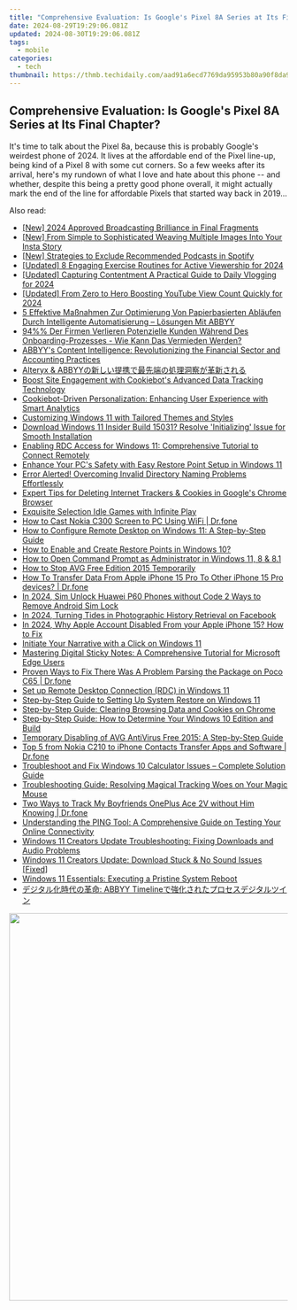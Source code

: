 ```yaml
---
title: "Comprehensive Evaluation: Is Google's Pixel 8A Series at Its Final Chapter?"
date: 2024-08-29T19:29:06.081Z
updated: 2024-08-30T19:29:06.081Z
tags:
  - mobile
categories:
  - tech
thumbnail: https://thmb.techidaily.com/aad91a6ecd7769da95953b80a90f8da974d1c7ad664fe779b0bcf99c2c1168c7.jpg
---
```


## Comprehensive Evaluation: Is Google's Pixel 8A Series at Its Final Chapter?

It's time to talk about the Pixel 8a, because this is probably Google's weirdest phone of 2024\. It lives at the affordable end of the Pixel line-up, being kind of a Pixel 8 with some cut corners. So a few weeks after its arrival, here's my rundown of what I love and hate about this phone -- and whether, despite this being a pretty good phone overall, it might actually mark the end of the line for affordable Pixels that started way back in 2019...

<ins class="adsbygoogle"
     style="display:block"
     data-ad-format="autorelaxed"
     data-ad-client="ca-pub-7571918770474297"
     data-ad-slot="1223367746"></ins>



<ins class="adsbygoogle"
     style="display:block"
     data-ad-client="ca-pub-7571918770474297"
     data-ad-slot="8358498916"
     data-ad-format="auto"
     data-full-width-responsive="true"></ins>

<span class="atpl-alsoreadstyle">Also read:</span>
<div><ul>
<li><a href="https://youtube-webster.techidaily.com/024-approved-broadcasting-brilliance-in-final-fragments/"><u>[New] 2024 Approved  Broadcasting Brilliance in Final Fragments</u></a></li>
<li><a href="https://instagram-videos.techidaily.com/new-from-simple-to-sophisticated-weaving-multiple-images-into-your-insta-story/"><u>[New] From Simple to Sophisticated  Weaving Multiple Images Into Your Insta Story</u></a></li>
<li><a href="https://fox-friendly.techidaily.com/new-strategies-to-exclude-recommended-podcasts-in-spotify/"><u>[New] Strategies to Exclude Recommended Podcasts in Spotify</u></a></li>
<li><a href="https://facebook-video-footage.techidaily.com/updated-8-engaging-exercise-routines-for-active-viewership-for-2024/"><u>[Updated] 8 Engaging Exercise Routines for Active Viewership for 2024</u></a></li>
<li><a href="https://facebook-video-footage.techidaily.com/updated-capturing-contentment-a-practical-guide-to-daily-vlogging-for-2024/"><u>[Updated] Capturing Contentment  A Practical Guide to Daily Vlogging for 2024</u></a></li>
<li><a href="https://eaxpv-info.techidaily.com/updated-from-zero-to-hero-boosting-youtube-view-count-quickly-for-2024/"><u>[Updated] From Zero to Hero  Boosting YouTube View Count Quickly for 2024</u></a></li>
<li><a href="https://some-tips.techidaily.com/5-effektive-massnahmen-zur-optimierung-von-papierbasierten-ablaufen-durch-intelligente-automatisierung-losungen-mit-abbyy/"><u>5 Effektive Maßnahmen Zur Optimierung Von Papierbasierten Abläufen Durch Intelligente Automatisierung – Lösungen Mit ABBYY</u></a></li>
<li><a href="https://some-tips.techidaily.com/94-der-firmen-verlieren-potenzielle-kunden-wahrend-des-onboarding-prozesses-wie-kann-das-vermieden-werden/"><u>94%% Der Firmen Verlieren Potenzielle Kunden Während Des Onboarding-Prozesses - Wie Kann Das Vermieden Werden?</u></a></li>
<li><a href="https://some-tips.techidaily.com/abbyys-content-intelligence-revolutionizing-the-financial-sector-and-accounting-practices/"><u>ABBYY's Content Intelligence: Revolutionizing the Financial Sector and Accounting Practices</u></a></li>
<li><a href="https://some-tips.techidaily.com/alteryx-and-abbyy/"><u>Alteryx & ABBYYの新しい提携で最先端の処理洞察が革新される</u></a></li>
<li><a href="https://some-tips.techidaily.com/boost-site-engagement-with-cookiebots-advanced-data-tracking-technology/"><u>Boost Site Engagement with Cookiebot's Advanced Data Tracking Technology</u></a></li>
<li><a href="https://some-tips.techidaily.com/cookiebot-driven-personalization-enhancing-user-experience-with-smart-analytics/"><u>Cookiebot-Driven Personalization: Enhancing User Experience with Smart Analytics</u></a></li>
<li><a href="https://some-tips.techidaily.com/customizing-windows-11-with-tailored-themes-and-styles/"><u>Customizing Windows 11 with Tailored Themes and Styles</u></a></li>
<li><a href="https://some-tips.techidaily.com/download-windows-11-insider-build-15031-resolve-initializing-issue-for-smooth-installation/"><u>Download Windows 11 Insider Build 15031? Resolve 'Initializing' Issue for Smooth Installation</u></a></li>
<li><a href="https://some-tips.techidaily.com/enabling-rdc-access-for-windows-11-comprehensive-tutorial-to-connect-remotely/"><u>Enabling RDC Access for Windows 11: Comprehensive Tutorial to Connect Remotely</u></a></li>
<li><a href="https://some-tips.techidaily.com/enhance-your-pcs-safety-with-easy-restore-point-setup-in-windows-11/"><u>Enhance Your PC's Safety with Easy Restore Point Setup in Windows 11</u></a></li>
<li><a href="https://win-howtos.techidaily.com/error-alerted-overcoming-invalid-directory-naming-problems-effortlessly/"><u>Error Alerted! Overcoming Invalid Directory Naming Problems Effortlessly</u></a></li>
<li><a href="https://some-tips.techidaily.com/expert-tips-for-deleting-internet-trackers-and-cookies-in-googles-chrome-browser/"><u>Expert Tips for Deleting Internet Trackers & Cookies in Google's Chrome Browser</u></a></li>
<li><a href="https://video-capture.techidaily.com/exquisite-selection-idle-games-with-infinite-play/"><u>Exquisite Selection  Idle Games with Infinite Play</u></a></li>
<li><a href="https://screen-mirror.techidaily.com/how-to-cast-nokia-c300-screen-to-pc-using-wifi-drfone-by-drfone-android/"><u>How to Cast Nokia C300 Screen to PC Using WiFi | Dr.fone</u></a></li>
<li><a href="https://some-tips.techidaily.com/how-to-configure-remote-desktop-on-windows-11-a-step-by-step-guide/"><u>How to Configure Remote Desktop on Windows 11: A Step-by-Step Guide</u></a></li>
<li><a href="https://some-tips.techidaily.com/how-to-enable-and-create-restore-points-in-windows-10/"><u>How to Enable and Create Restore Points in Windows 10?</u></a></li>
<li><a href="https://some-tips.techidaily.com/how-to-open-command-prompt-as-administrator-in-windows-11-8-and-81/"><u>How to Open Command Prompt as Administrator in Windows 11, 8 & 8.1</u></a></li>
<li><a href="https://some-tips.techidaily.com/how-to-stop-avg-free-edition-2015-temporarily/"><u>How to Stop AVG Free Edition 2015 Temporarily</u></a></li>
<li><a href="https://techidaily.com/how-to-transfer-data-from-apple-iphone-15-pro-to-other-iphone-15-pro-devices-drfone-by-drfone-transfer-data-from-ios-transfer-data-from-ios/"><u>How To Transfer Data From Apple iPhone 15 Pro To Other iPhone 15 Pro devices? | Dr.fone</u></a></li>
<li><a href="https://sim-unlock.techidaily.com/in-2024-sim-unlock-huawei-p60-phones-without-code-2-ways-to-remove-android-sim-lock-by-drfone-android/"><u>In 2024, Sim Unlock Huawei P60 Phones without Code 2 Ways to Remove Android Sim Lock</u></a></li>
<li><a href="https://facebook-video-content.techidaily.com/in-2024-turning-tides-in-photographic-history-retrieval-on-facebook/"><u>In 2024, Turning Tides in Photographic History Retrieval on Facebook</u></a></li>
<li><a href="https://apple-account.techidaily.com/in-2024-why-apple-account-disabled-from-your-apple-iphone-15-how-to-fix-by-drfone-ios/"><u>In 2024, Why Apple Account Disabled From your Apple iPhone 15? How to Fix</u></a></li>
<li><a href="https://windows11.techidaily.com/initiate-your-narrative-with-a-click-on-windows-11/"><u>Initiate Your Narrative with a Click on Windows 11</u></a></li>
<li><a href="https://some-tips.techidaily.com/mastering-digital-sticky-notes-a-comprehensive-tutorial-for-microsoft-edge-users/"><u>Mastering Digital Sticky Notes: A Comprehensive Tutorial for Microsoft Edge Users</u></a></li>
<li><a href="https://fix-guide.techidaily.com/proven-ways-to-fix-there-was-a-problem-parsing-the-package-on-poco-c65-drfone-by-drfone-fix-android-problems-fix-android-problems/"><u>Proven Ways to Fix There Was A Problem Parsing the Package on Poco C65 | Dr.fone</u></a></li>
<li><a href="https://some-tips.techidaily.com/set-up-remote-desktop-connection-rdc-in-windows-11/"><u>Set up Remote Desktop Connection (RDC) in Windows 11</u></a></li>
<li><a href="https://some-tips.techidaily.com/step-by-step-guide-to-setting-up-system-restore-on-windows-11/"><u>Step-by-Step Guide to Setting Up System Restore on Windows 11</u></a></li>
<li><a href="https://some-tips.techidaily.com/step-by-step-guide-clearing-browsing-data-and-cookies-on-chrome/"><u>Step-by-Step Guide: Clearing Browsing Data and Cookies on Chrome</u></a></li>
<li><a href="https://some-tips.techidaily.com/step-by-step-guide-how-to-determine-your-windows-10-edition-and-build/"><u>Step-by-Step Guide: How to Determine Your Windows 10 Edition and Build</u></a></li>
<li><a href="https://some-tips.techidaily.com/temporary-disabling-of-avg-antivirus-free-2015-a-step-by-step-guide/"><u>Temporary Disabling of AVG AntiVirus Free 2015: A Step-by-Step Guide</u></a></li>
<li><a href="https://android-transfer.techidaily.com/top-5-from-nokia-c210-to-iphone-contacts-transfer-apps-and-software-drfone-by-drfone-transfer-from-android-transfer-from-android/"><u>Top 5 from Nokia C210 to iPhone Contacts Transfer Apps and Software | Dr.fone</u></a></li>
<li><a href="https://some-tips.techidaily.com/troubleshoot-and-fix-windows-10-calculator-issues-complete-solution-guide/"><u>Troubleshoot and Fix Windows 10 Calculator Issues – Complete Solution Guide</u></a></li>
<li><a href="https://technical-tips.techidaily.com/troubleshooting-guide-resolving-magical-tracking-woes-on-your-magic-mouse/"><u>Troubleshooting Guide: Resolving Magical Tracking Woes on Your Magic Mouse</u></a></li>
<li><a href="https://android-location-track.techidaily.com/two-ways-to-track-my-boyfriends-oneplus-ace-2v-without-him-knowing-drfone-by-drfone-virtual-android/"><u>Two Ways to Track My Boyfriends OnePlus Ace 2V without Him Knowing | Dr.fone</u></a></li>
<li><a href="https://some-tips.techidaily.com/understanding-the-ping-tool-a-comprehensive-guide-on-testing-your-online-connectivity/"><u>Understanding the PING Tool: A Comprehensive Guide on Testing Your Online Connectivity</u></a></li>
<li><a href="https://some-tips.techidaily.com/windows-11-creators-update-troubleshooting-fixing-downloads-and-audio-problems/"><u>Windows 11 Creators Update Troubleshooting: Fixing Downloads and Audio Problems</u></a></li>
<li><a href="https://some-tips.techidaily.com/windows-11-creators-update-download-stuck-and-no-sound-issues-fixed/"><u>Windows 11 Creators Update: Download Stuck & No Sound Issues [Fixed]</u></a></li>
<li><a href="https://some-tips.techidaily.com/windows-11-essentials-executing-a-pristine-system-reboot/"><u>Windows 11 Essentials: Executing a Pristine System Reboot</u></a></li>
<li><a href="https://some-tips.techidaily.com/1724312968539-abbyy-timeline/"><u>デジタル化時代の革命: ABBYY Timelineで強化されたプロセスデジタルツイン</u></a></li>
</ul></div>

<!-- affiliate ads begin -->
<a href="https://unicoeye.pxf.io/c/5597632/2084396/18498" target="_top" id="2084396"><img src="//a.impactradius-go.com/display-ad/18498-2084396" border="0" alt="" width="1920" height="700"/></a><img height="0" width="0" src="https://imp.pxf.io/i/5597632/2084396/18498" style="position:absolute;visibility:hidden;" border="0" />
<!-- affiliate ads end -->